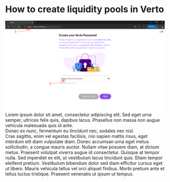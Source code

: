 # How to create liquidity pools in Verto
![](https://raw.githubusercontent.com/Volentix/blog/master/faq/assets/create-password.png)
Lorem ipsum dolor sit amet, consectetur adipiscing elit. Sed eget urna semper, ultrices felis quis, dapibus lacus. Phasellus non massa non augue vehicula malesuada quis id ante.   
Donec ex nunc, fermentum eu tincidunt nec, sodales nec nisl.   
Cras sagittis, enim vel egestas facilisis, nisi sapien mattis risus, eget interdum elit diam vulputate diam. Donec accumsan urna eget metus sollicitudin, a congue mauris auctor. Nullam vitae posuere diam, at dictum metus. Praesent volutpat viverra augue id consectetur. Quisque at tempor nulla. Sed imperdiet ex elit, ut vestibulum lacus tincidunt quis. Etiam tempor eleifend pretium.    Vestibulum bibendum dolor sed diam efficitur cursus eget ut libero. Mauris vehicula tellus vel orci aliquet finibus. Morbi pretium ante et tellus luctus tristique. Praesent venenatis ut ipsum ut tempus.